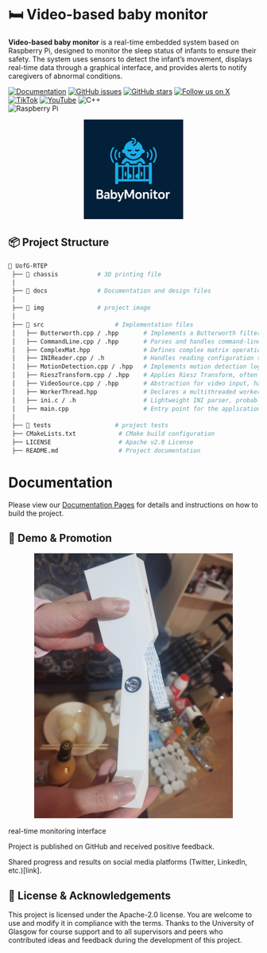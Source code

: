 # 🛏️ Video-based baby monitor

**Video-based baby monitor** is a real-time embedded system based on Raspberry Pi, designed to monitor the sleep status of infants to ensure their safety. The system uses sensors to detect the infant’s movement, displays real-time data through a graphical interface, and provides alerts to notify caregivers of abnormal conditions.



[![Documentation](https://img.shields.io/badge/docs-mkdocs-lightgrey.svg?style=flat)](https://qicoco97.github.io/UofG-RTEP/)
[![GitHub issues](https://img.shields.io/github/issues/qicoco97/UofG-RTEP.svg)](https://github.com/Qicoco97/UofG-RTEP/issues)
[![GitHub stars](https://img.shields.io/github/stars/qicoco97/UofG-RTEP.svg)](https://github.com/qicoco97/UofG-RTEP/stargazers)
[![Follow us on X](https://img.shields.io/badge/X-@babymonitor_gla-1DA1F2?logo=twitter&logoColor=white)](https://x.com/babymonitor_gla)
[![TikTok](https://img.shields.io/badge/TikTok-@babymonitor-black?logo=tiktok&logoColor=white)](https://www.tiktok.com/@congli.zhang)
[![YouTube](https://img.shields.io/badge/YouTube-Video%20Demo-ff0000)](https://youtu.be/0SxoRG_W2z0?feature=shared)
![C++](https://img.shields.io/badge/Language-C%2B%2B-red.svg)  
![Raspberry Pi](https://img.shields.io/badge/Platform-Raspberry%20Pi-green.svg) 
<p align="center">
  <img src="img/logo.png" width="200" alt="BabyMonitor Logo">
</p>

## 📦 Project Structure

```bash
📂 UofG-RTEP
 ├── 📂 chassis           # 3D printing file
 │
 ├── 📂 docs              # Documentation and design files 
 │
 ├── 📂 img               # project image
 │                  
 ├── 📂 src                    # Implementation files
 │   ├── Butterworth.cpp / .hpp       # Implements a Butterworth filter for signal/image smoothing
 │   ├── CommandLine.cpp / .hpp       # Parses and handles command-line arguments for the application
 │   ├── ComplexMat.hpp               # Defines complex matrix operations, likely used in Riesz Transform
 │   ├── INIReader.cpp / .h           # Handles reading configuration settings from .ini files
 │   ├── MotionDetection.cpp / .hpp   # Implements motion detection logic, likely frame differencing or filtering
 │   ├── RieszTransform.cpp / .hpp    # Applies Riesz Transform, often used for phase-based motion amplification
 │   ├── VideoSource.cpp / .hpp       # Abstraction for video input, handles camera or video file streams
 │   ├── WorkerThread.hpp             # Declares a multithreaded worker for background processing (e.g., motion detection)
 │   ├── ini.c / .h                   # Lightweight INI parser, probably a third-party or standalone config reader
 │   ├── main.cpp                     # Entry point for the application, likely initializes components and starts processing
 │
 ├── 📂 tests                  # project tests
 ├── CMakeLists.txt            # CMake build configuration
 ├── LICENSE                   # Apache v2.0 License
 ├── README.md                 # Project documentation
```


# Documentation

Please view our [Documentation Pages](https://qicoco97.github.io/UofG-RTEP/) for details and instructions on how to build the project.

## 📸 Demo & Promotion
<p align="center">
  <img src="img/demo.jpg" width="400" alt="BabyMonitor Logo">
</p> real-time monitoring interface

Project is published on GitHub and received positive feedback.

Shared progress and results on social media platforms (Twitter, LinkedIn, etc.)[link].

## 📄 License & Acknowledgements
This project is licensed under the Apache-2.0 license. You are welcome to use and modify it in compliance with the terms. Thanks to the University of Glasgow for course support and to all supervisors and peers who contributed ideas and feedback during the development of this project.
